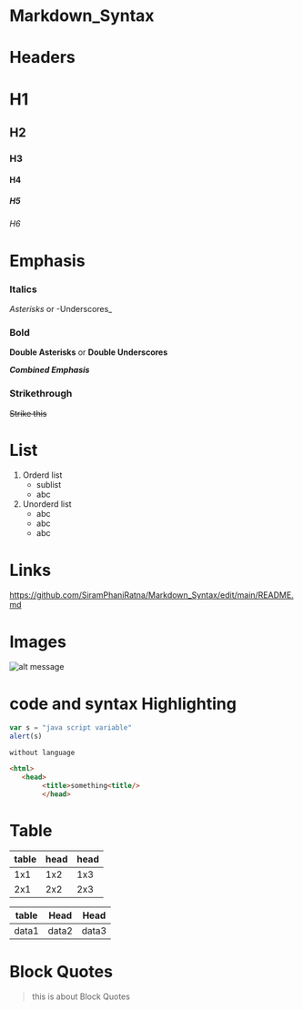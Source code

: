 # Markdown_Syntax
# Headers
# H1
## H2
### H3
#### H4
##### H5
###### H6

# Emphasis
### Italics
*Asterisks* or -Underscores_
### Bold
   **Double Asterisks** or __Double Underscores__

   ***Combined Emphasis***
### Strikethrough
  ~~Strike this~~ 
# List 
1. Orderd list
     - sublist
     - abc
9. Unorderd list
   * abc
   + abc
   - abc
# Links
https://github.com/SiramPhaniRatna/Markdown_Syntax/edit/main/README.md

# Images
![alt message](https://www.pullrequest.com/blog/github-code-review-service/images/github-logo_hub2899c31b6ca7aed8d6a218f0e752fe4_46649_1200x1200_fill_box_center_2.png)


# code and syntax Highlighting
```javascript
var s = "java script variable"
alert(s)
```
 ```
 without language
 ```

```html
<html>
   <head>
        <title>something<title/>
        </head>
```

# Table 
| table | head | head |
|----|----|----|
| 1x1 | 1x2 | 1x3 |
| 2x1 | 2x2 | 2x3 |

table | Head | Head 
----|----|----
data1 | data2 | data3

# Block Quotes 

> this is about Block Quotes

